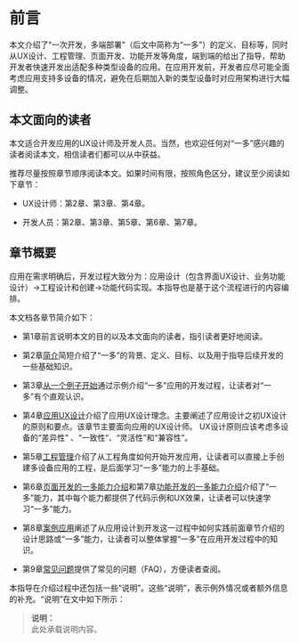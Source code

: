 # 前言


本文介绍了“一次开发，多端部署”（后文中简称为“一多”）的定义、目标等，同时从UX设计、工程管理、页面开发、功能开发等角度，端到端的给出了指导，帮助开发者快速开发出适配多种类型设备的应用。在应用开发前，开发者应尽可能全面考虑应用支持多设备的情况，避免在后期加入新的类型设备时对应用架构进行大幅调整。


## 本文面向的读者

本文适合开发应用的UX设计师及开发人员。当然，也欢迎任何对“一多”感兴趣的读者阅读本文，相信读者们都可以从中获益。

推荐尽量按照章节顺序阅读本文。如果时间有限，按照角色区分，建议至少阅读如下章节：

- UX设计师：第2章、第3章、第4章。

- 开发人员：第2章、第3章、第5章、第6章、第7章。


## 章节概要

应用在需求明确后，开发过程大致分为：应用设计（包含界面UX设计、业务功能设计）-&gt;工程设计和创建-&gt;功能代码实现。本指导也是基于这个流程进行的内容编排。

本文档各章节简介如下：

- 第1章前言说明本文的目的以及本文面向的读者，指引读者更好地阅读。

- 第2章[简介](introduction.md)简短介绍了“一多”的背景、定义、目标、以及用于指导后续开发的一些基础知识。

- 第3章[从一个例子开始](start-with-a-example.md)通过示例介绍“一多”应用的开发过程，让读者对“一多”有个直观认识。

- 第4章[应用UX设计](../../../design/ux-design/app-ux-design.md)介绍了应用UX设计理念。主要阐述了应用设计之初UX设计的原则和要点。该章节主要面向应用的UX设计师。
  UX设计原则应该考虑多设备的“差异性” 、“一致性”、“灵活性”和“兼容性”。

- 第5章[工程管理](ide-using.md)介绍了从工程角度如何开始开发应用，让读者可以直接上手创建多设备应用的工程，是后面学习“一多”能力的上手基础。

- 第6章[页面开发的一多能力介绍](page-development-intro.md)和第7章[功能开发的一多能力介绍](development-intro.md)介绍了“一多”能力，其中每个能力都提供了代码示例和UX效果，让读者可以快速学习“一多”能力。

- 第8章[案例应用](case.md)阐述了从应用设计到开发这一过程中如何实践前面章节介绍的设计思路或“一多”能力，让读者可以整体掌握“一多”在应用开发过程中的知识。

- 第9章[常见问题](multi-faq.md)提供了常见的问题（FAQ），方便读者查阅。

本指导在介绍过程中还包括一些“说明”。这些“说明”，表示例外情况或者额外信息的补充。“说明”在文中如下所示：

> **说明：**<br/>此处承载说明内容。


